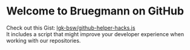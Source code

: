 # Welcome to Bruegmann on GitHub

Check out this Gist: [lgk-bsw/github-helper-hacks.js](https://gist.github.com/lgk-bsw/c229ce3f4fa4ca3dcf55132fc9f3f8c2)\
It includes a script that might improve your developer experience when working with our repositories.
